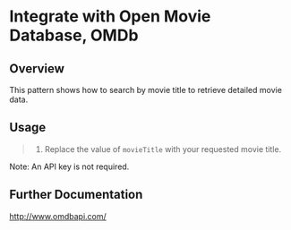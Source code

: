 # Integrate with Open Movie Database, OMDb

## Overview

This pattern shows how to search by movie title to retrieve detailed movie data.

## Usage

>1. Replace the value of `movieTitle` with your requested movie title.

Note: An API key is not required.

## Further Documentation

http://www.omdbapi.com/

